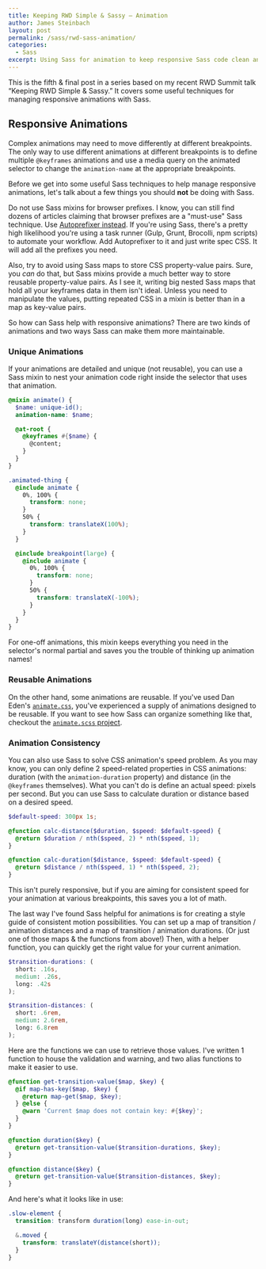 ```yaml
---
title: Keeping RWD Simple & Sassy – Animation
author: James Steinbach
layout: post
permalink: /sass/rwd-sass-animation/
categories:
  - Sass
excerpt: Using Sass for animation to keep responsive Sass code clean and maintainable.
---
```


This is the fifth & final post in a series based on my recent RWD Summit talk “Keeping RWD Simple & Sassy.” It covers some useful techniques for managing responsive animations with Sass.

## Responsive Animations

Complex animations may need to move differently at different breakpoints. The only way to use different animations at different breakpoints is to define multiple `@keyframes` animations and use a media query on the animated selector to change the `animation-name` at the appropriate breakpoints.

Before we get into some useful Sass techniques to help manage responsive animations, let's talk about a few things you should **not** be doing with Sass.

Do not use Sass mixins for browser prefixes. I know, you can still find dozens of articles claiming that browser prefixes are a "must-use" Sass technique. Use [Autoprefixer instead](http://jds.li/autoprefix). If you're using Sass, there's a pretty high likelihood you're using a task runner (Gulp, Grunt, Brocolli, npm scripts) to automate your workflow. Add Autoprefixer to it and just write spec CSS. It will add all the prefixes you need.

Also, try to avoid using Sass maps to store CSS property-value pairs. Sure, you *can* do that, but Sass mixins provide a much better way to store reusable property-value pairs. As I see it, writing big nested Sass maps that hold all your keyframes data in them isn't ideal. Unless you need to manipulate the values, putting repeated CSS in a mixin is better than in a map as key-value pairs.

So how can Sass help with responsive animations? There are two kinds of animations and two ways Sass can make them more maintainable.

### Unique Animations

If your animations are detailed and unique (not reusable), you can use a Sass mixin to nest your animation code right inside the selector that uses that animation.

```scss
@mixin animate() {
  $name: unique-id();
  animation-name: $name;

  @at-root {
    @keyframes #{$name} {
      @content;
    }
  }
}

.animated-thing {
  @include animate {
    0%, 100% {
      transform: none;
    }
    50% {
      transform: translateX(100%);
    }
  }

  @include breakpoint(large) {
    @include animate {
      0%, 100% {
        transform: none;
      }
      50% {
        transform: translateX(-100%);
      }
    }
  }
}
```

For one-off animations, this mixin keeps everything you need in the selector's normal partial and saves you the trouble of thinking up animation names!

### Reusable Animations

On the other hand, some animations are reusable. If you've used Dan Eden's [`animate.css`](http://jds.li/animcss), you've experienced a supply of animations designed to be reusable. If you want to see how Sass can organize something like that, checkout the [`animate.scss` project](http://jds.li/animsass).

### Animation Consistency

You can also use Sass to solve CSS animation's speed problem. As you may know, you can only define 2 speed-related properties in CSS animations: duration (with the `animation-duration` property) and distance (in the `@keyframes` themselves). What you can't do is define an actual speed: pixels per second. But you can use Sass to calculate duration or distance based on a desired speed.

```scss
$default-speed: 300px 1s;

@function calc-distance($duration, $speed: $default-speed) {
  @return $duration / nth($speed, 2) * nth($speed, 1);
}

@function calc-duration($distance, $speed: $default-speed) {
  @return $distance / nth($speed, 1) * nth($speed, 2);
}
```

This isn't purely responsive, but if you are aiming for consistent speed for your animation at various breakpoints, this saves you a lot of math.

The last way I've found Sass helpful for animations is for creating a style guide of consistent motion possibilities. You can set up a map of transition / animation distances and a map of transition / animation durations. (Or just one of those maps & the functions from above!) Then, with a helper function, you can quickly get the right value for your current animation.

```scss
$transition-durations: (
  short: .16s,
  medium: .26s,
  long: .42s
);

$transition-distances: (
  short: .6rem,
  medium: 2.6rem,
  long: 6.8rem
);
```

Here are the functions we can use to retrieve those values. I've written 1 function to house the validation and warning, and two alias functions to make it easier to use.

```scss
@function get-transition-value($map, $key) {
  @if map-has-key($map, $key) {
    @return map-get($map, $key);
  } @else {
    @warn 'Current $map does not contain key: #{$key}';
  }
}

@function duration($key) {
  @return get-transition-value($transition-durations, $key);
}

@function distance($key) {
  @return get-transition-value($transition-distances, $key);
}
```

And here's what it looks like in use:

```scss
.slow-element {
  transition: transform duration(long) ease-in-out;

  &.moved {
    transform: translateY(distance(short));
  }
}
```
